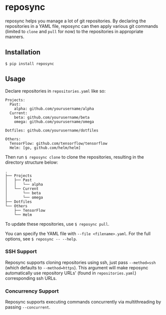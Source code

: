 # reposync

reposync helps you manage a lot of git repositories. By declaring the repositories in a YAML file, reposync can then apply various git commands (limited to `clone` and `pull` for now) to the repositories in appropriate manners.

## Installation

`$ pip install reposync`

## Usage

Declare repositories in `repositories.yaml` like so:

```
Projects:
  Past:
    alpha: github.com/yourusername/alpha
  Current:
    beta: github.com/yourusername/beta
    omega: github.com/yourusername/omega

Dotfiles: github.com/yourusername/dotfiles

Others:
  TensorFlow: github.com/tensorflow/tensorflow
  Helm: [go, github.com/helm/helm]
```

Then run `$ reposync clone` to clone the repositories, resulting in the directory structure below:

```
.
├── Projects
│   ├── Past
│   │   └── alpha
│   └── Current
│       └── beta
│       └── omega
├── Dotfiles
└── Others
    ├── TensorFlow
    └── Helm
```

To update these repositories, use `$ reposync pull`.

You can specify the YAML file with `--file <filename>.yaml`. For the full options, see `$ reposync -- --help`.

### SSH Support

Reposync supports cloning repositories using ssh, just pass `--method=ssh` (which defaults to `--method=https`). This argument will make reposync automatically use repository URLs' (found in `repositories.yaml`) corresponding ssh URLs.

### Concurrency Support

Reposync supports executing commands concurrently via multithreading by passing `--concurrent`.
